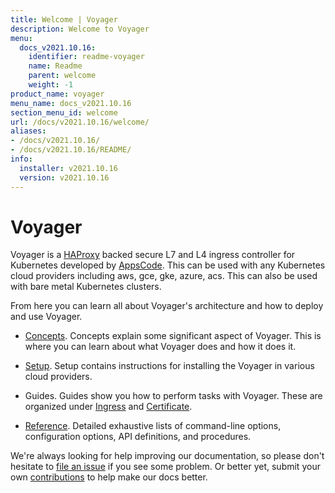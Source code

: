 ```yaml
---
title: Welcome | Voyager
description: Welcome to Voyager
menu:
  docs_v2021.10.16:
    identifier: readme-voyager
    name: Readme
    parent: welcome
    weight: -1
product_name: voyager
menu_name: docs_v2021.10.16
section_menu_id: welcome
url: /docs/v2021.10.16/welcome/
aliases:
- /docs/v2021.10.16/
- /docs/v2021.10.16/README/
info:
  installer: v2021.10.16
  version: v2021.10.16
---
```


# Voyager

Voyager is a [HAProxy](http://www.haproxy.org/) backed secure L7 and L4 ingress controller for Kubernetes developed by [AppsCode](https://appscode.com). This can be used with any Kubernetes cloud providers including aws, gce, gke, azure, acs. This can also be used with bare metal Kubernetes clusters.

From here you can learn all about Voyager's architecture and how to deploy and use Voyager.

- [Concepts](/docs/v2021.10.16/concepts/). Concepts explain some significant aspect of Voyager. This
is where you can learn about what Voyager does and how it does it.

- [Setup](/docs/v2021.10.16/setup/). Setup contains instructions for installing
  the Voyager in various cloud providers.

- Guides. Guides show you how to perform tasks with Voyager. These are organized under [Ingress](/docs/v2021.10.16/guides/ingress) and [Certificate](/docs/v2021.10.16/guides/certificate).

- [Reference](/docs/v2021.10.16/reference/). Detailed exhaustive lists of
command-line options, configuration options, API definitions, and procedures.

We're always looking for help improving our documentation, so please don't hesitate to
[file an issue](https://github.com/voyagermesh/voyager/issues/new) if you see some problem.
Or better yet, submit your own [contributions](/docs/v2021.10.16/CONTRIBUTING) to help
make our docs better.
